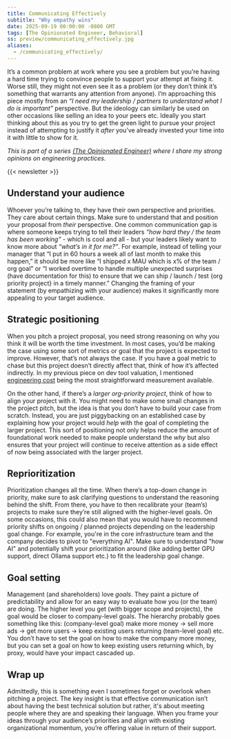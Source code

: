 ```yaml
---
title: Communicating Effectively
subtitle: "Why empathy wins"
date: 2025-09-19 00:00:00 -0800 GMT
tags: [The Opinionated Engineer, Behavioral]
ss: preview/communicating_effectively.jpg
aliases:
  - /communicating_effectively/
---
```


It’s a common problem at work where you see a problem but you’re having a hard time trying to convince people to support your attempt at fixing it. Worse still, they might not even see it as a problem (or they don’t think it’s something that warrants any attention from anyone). I’m approaching this piece mostly from an _“I need my leadership / partners to understand what I do is important”_ perspective. But the ideology can similarly be used on other occasions like selling an idea to your peers etc. Ideally you start thinking about this as you try to get the green light to pursue your project instead of attempting to justify it _after_ you’ve already invested your time into it with little to show for it.

_This is part of a series [(The Opinionated Engineer)](/blog/2025-05-04-the-opinionated-engineer/) where I share my strong opinions on engineering practices._

{{< newsletter >}}

## Understand your audience

Whoever you’re talking to, they have their own perspective and priorities. They care about certain things. Make sure to understand that and position your proposal from _their_ perspective. One common communication gap is where someone keeps trying to tell their leaders _“how hard they / the team has been working”_ - which is cool and all - but your leaders likely want to know more about _“what’s in it for me?”_. For example, instead of telling your manager that “I put in 60 hours a week all of last month to make this happen,” it should be more like “I shipped x MAU which is x% of the team / org goal” or “I worked overtime to handle multiple unexpected surprises (have documentation for this) to ensure that we can ship / launch / test {org priority project} in a timely manner.” Changing the framing of your statement (by empathizing with your audience) makes it significantly more appealing to your target audience.

## Strategic positioning

When you pitch a project proposal, you need strong reasoning on why you think it will be worth the time investment. In most cases, you’d be making the case using some sort of metrics or goal that the project is expected to improve. However, that’s not always the case. If you have a goal metric to chase but this project doesn’t directly affect that, think of how it’s affected indirectly. In my previous piece on dev tool valuation, I mentioned [engineering cost](/blog/2025-07-18-understanding-value-of-dev-tools/#cost-of-engineers) being the most straightforward measurement available.

On the other hand, if there’s a _larger org-priority project_, think of how to align your project with it. You might need to make some small changes in the project pitch, but the idea is that you don’t have to build your case from scratch. Instead, you are just piggybacking on an established case by explaining how your project would _help_ with the goal of completing the larger project. This sort of positioning not only helps reduce the amount of foundational work needed to make people understand the _why_ but also ensures that your project will continue to receive attention as a side effect of now being associated with the larger project.

## Reprioritization

Prioritization changes all the time. When there’s a top-down change in priority, make sure to ask clarifying questions to understand the reasoning behind the shift. From there, you have to then recalibrate your (team’s) projects to make sure they’re still aligned with the higher-level goals. On some occasions, this could also mean that you would have to recommend priority shifts on ongoing / planned projects depending on the leadership goal change. For example, you're in the core infrastructure team and the company decides to pivot to "everything AI". Make sure to understand "how AI" and potentially shift your prioritization around (like adding better GPU support, direct Ollama support etc.) to fit the leadership goal change.

## Goal setting

Management (and shareholders) love _goals_. They paint a picture of predictability and allow for an easy way to evaluate how you (or the team) are doing. The higher level you get (with bigger scope and projects), the goal would be closer to company-level goals. The hierarchy probably goes something like this: (company-level goal) make more money -> sell more ads -> get more users -> keep existing users returning (team-level goal) etc. You don’t have to set the goal on how to make the company more money, but you can set a goal on how to keep existing users returning which, by proxy, would have your impact cascaded up.

## Wrap up

Admittedly, this is something even I sometimes forget or overlook when pitching a project. The key insight is that effective communication isn’t about having the best technical solution but rather, it's about meeting people where they are and speaking their language. When you frame your ideas through your audience’s priorities and align with existing organizational momentum, you’re offering value in return of their support.